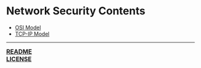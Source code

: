 # Network Security Contents
- [OSI Model](https://notes.ryancranie.com/Notes/Network%20Security/OSI%20Model)
- [TCP-IP Model](https://notes.ryancranie.com/Notes/Network%20Security/TCP-IP%20Model)

---
<font size=3><b>[README](https://github.com/ryancranie/cybersecurity-osint/blob/main/README.md)<br>
[LICENSE](https://github.com/ryancranie/cybersecurity-osint/blob/main/LICENSE)</b></font>